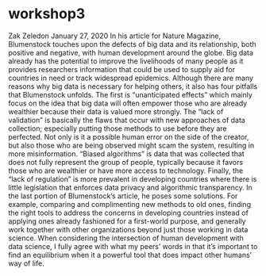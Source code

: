 # workshop3
Zak Zeledon
January 27, 2020
In his article for Nature Magazine, Blumenstock touches upon the defects of big data and its relationship, both positive and negative, with human development around the globe. Big data already has the potential to improve the livelihoods of many people as it provides researchers information that could be used to supply aid for countries in need or track widespread epidemics. Although there are many reasons why big data is necessary for helping others, it also has four pitfalls that Blumenstock unfolds. The first is “unanticipated effects” which mainly focus on the idea that big data will often empower those who are already wealthier because their data is valued more strongly. The “lack of validation” is basically the flaws that occur with new approaches of data collection; especially putting those methods to use before they are perfected. Not only is it a possible human error on the side of the creator, but also those who are being observed might scam the system, resulting in more misinformation. “Biased algorithms” is data that was collected that does not fully represent the group of people, typically because it favors those who are wealthier or have more access to technology. Finally, the “lack of regulation” is more prevalent in developing countries where there is little legislation that enforces data privacy and algorithmic transparency. In the last portion of Blumenstock’s article, he poses some solutions. For example, comparing and complimenting new methods to old ones, finding the right tools to address the concerns in developing countries instead of applying ones already fashioned for a first-world purpose, and generally work together with other organizations beyond just those working in data science. When considering the intersection of human development with data science, I fully agree with what my peers’ words in that it’s important to find an equilibrium when it a powerful tool that does impact other humans’ way of life.
